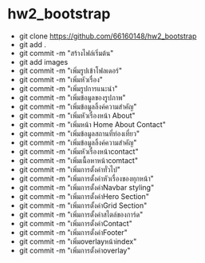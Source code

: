 # hw2_bootstrap

- git clone https://github.com/66160148/hw2_bootstrap
- git add .
- git commit -m "สร้างไฟล์เริ่มต้น"
- git add images
- git commit -m "เพิ่มรูปเข้าโฟลเดอร์"
- git commit -m "เพิ่มหัวเรื่อง"
- git commit -m "เพิ่มรูปการแนะนำ"
- git commit -m "เพิ่มข้อมูลของรูปภาพ"
- git commit -m "เพิ่มข้อมูลลิ้งค์ความสำคัญ"
- git commit -m "เพิ่มหัวเรื่องหน้า About"
- git commit -m "เพิ่มหน้า Home About Contact"
- git commit -m "เพิ่มข้อมูลสถานที่ท่องเที่ยว"
- git commit -m "เพิ่มข้อมูลลิ้งค์ความสำคัญ"
- git commit -m "เพิ่มหัวเรื่องหน้าcontact"
- git commit -m "เพิ่มเนื้อหาหน้าcomtact"
- git commit -m "เพิ่มการตั้งค่าทั่วไป"
- git commit -m "เพิ่มการตั้งค่าหัวเรื่องของทุกหน้า"
- git commit -m "เพิ่มการตั้งค่าNavbar styling"
- git commit -m "เพิ่มการตั้งค่าHero Section"
- git commit -m "เพิ่มการตั้งค่าGrid Section"
- git commit -m "เพิ่มการตั้งค่าสไตล์ของการ์ด"
- git commit -m "เพิ่มการตั้งค่าContact" 
- git commit -m "เพิ่มการตั้งค่าFooter"
- git commit -m "เพิ่มoverlayหน้าindex"
- git commit -m "เพิ่มการตั้งค่าoverlay" 